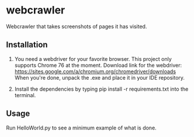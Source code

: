 # webcrawler
Webcrawler that takes screenshots of pages it has visited.

## Installation
1. You need a webdriver for your favorite browser. This project only supports Chrome 76 at the moment.
Download link for the webdriver: https://sites.google.com/a/chromium.org/chromedriver/downloads
When you're done, unpack the .exe and place it in your IDE repository.

2. Install the dependencies by typing pip install -r requirements.txt into the terminal.

## Usage
Run HelloWorld.py to see a minimum example of what is done.
